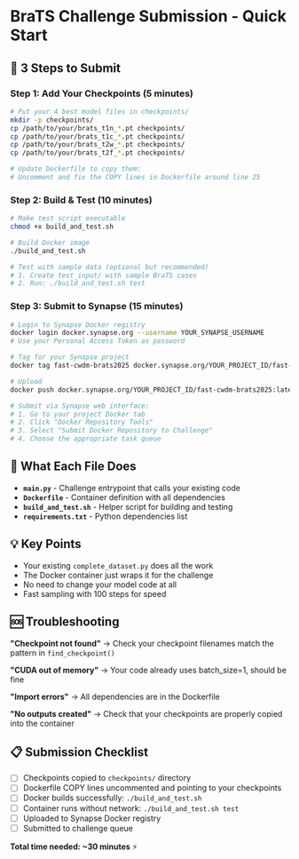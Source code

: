 # BraTS Challenge Submission - Quick Start

## 🚀 3 Steps to Submit

### Step 1: Add Your Checkpoints (5 minutes)
```bash
# Put your 4 best model files in checkpoints/
mkdir -p checkpoints/
cp /path/to/your/brats_t1n_*.pt checkpoints/
cp /path/to/your/brats_t1c_*.pt checkpoints/
cp /path/to/your/brats_t2w_*.pt checkpoints/
cp /path/to/your/brats_t2f_*.pt checkpoints/

# Update Dockerfile to copy them:
# Uncomment and fix the COPY lines in Dockerfile around line 25
```

### Step 2: Build & Test (10 minutes)
```bash
# Make test script executable
chmod +x build_and_test.sh

# Build Docker image
./build_and_test.sh

# Test with sample data (optional but recommended)
# 1. Create test_input/ with sample BraTS cases
# 2. Run: ./build_and_test.sh test
```

### Step 3: Submit to Synapse (15 minutes)
```bash
# Login to Synapse Docker registry
docker login docker.synapse.org --username YOUR_SYNAPSE_USERNAME
# Use your Personal Access Token as password

# Tag for your Synapse project
docker tag fast-cwdm-brats2025 docker.synapse.org/YOUR_PROJECT_ID/fast-cwdm-brats2025:latest

# Upload
docker push docker.synapse.org/YOUR_PROJECT_ID/fast-cwdm-brats2025:latest

# Submit via Synapse web interface:
# 1. Go to your project Docker tab
# 2. Click "Docker Repository Tools" 
# 3. Select "Submit Docker Repository to Challenge"
# 4. Choose the appropriate task queue
```

## 🔧 What Each File Does

- **`main.py`** - Challenge entrypoint that calls your existing code
- **`Dockerfile`** - Container definition with all dependencies  
- **`build_and_test.sh`** - Helper script for building and testing
- **`requirements.txt`** - Python dependencies list

## 💡 Key Points

- Your existing `complete_dataset.py` does all the work
- The Docker container just wraps it for the challenge
- No need to change your model code at all
- Fast sampling with 100 steps for speed

## 🆘 Troubleshooting

**"Checkpoint not found"** → Check your checkpoint filenames match the pattern in `find_checkpoint()`

**"CUDA out of memory"** → Your code already uses batch_size=1, should be fine

**"Import errors"** → All dependencies are in the Dockerfile

**"No outputs created"** → Check that your checkpoints are properly copied into the container

## 📋 Submission Checklist

- [ ] Checkpoints copied to `checkpoints/` directory
- [ ] Dockerfile COPY lines uncommented and pointing to your checkpoints
- [ ] Docker builds successfully: `./build_and_test.sh`
- [ ] Container runs without network: `./build_and_test.sh test`
- [ ] Uploaded to Synapse Docker registry
- [ ] Submitted to challenge queue

**Total time needed: ~30 minutes** ⚡